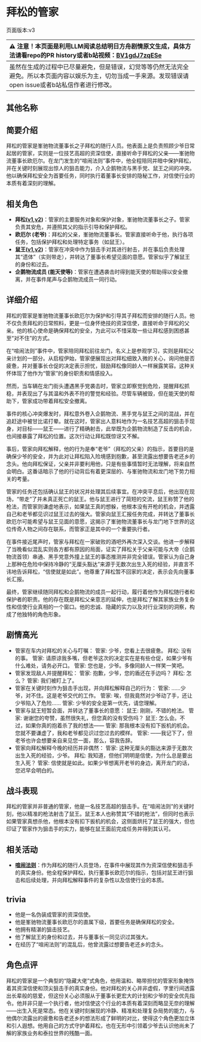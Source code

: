 # 拜松的管家
页面版本:v3
 

| :warning: 注意！本页面是利用LLM阅读总结明日方舟剧情原文生成，具体方法请看repo的PR history或者b站视频：[BV1gdJ7zqESe](https://www.bilibili.com/video/BV1gdJ7zqESe/)         |
|:----------------------------|
| 虽然在生成的过程中已尽量避免，但是错误，幻觉等等仍然无法完全避免。所以本页面内容以娱乐为主，切勿当成一手来源。发现错误请open issue或者b站私信作者进行修改。|



## 其他名称

## 简要介绍
拜松的管家是峯驰物流董事长之子拜松的随行人员。他表面上是负责照顾少爷日常起居的管家，实则是一位技艺高超的资深信使，直接听命于拜松的父亲——峯驰物流董事长欧厄尔。在龙门发生的“喧闹法则”事件中，他全程陪同并暗中保护拜松，并在关键时刻展现出惊人的狙击能力，介入企鹅物流与黑手党、鼠王之间的冲突。他以确保拜松安全为首要任务，同时执行着董事长安排的隐秘工作，对信使行业的本质有着深刻的理解。
## 相关角色
-   **拜松([v1](../chars/char_325_bison.md),[v2](char_325_bison.md))**：管家的主要服务对象和保护对象，峯驰物流董事长之子。管家负责其安危，并遵照其父的指示引导和保护拜松。
-   **欧厄尔 (老爷)**：拜松的父亲，峯驰物流董事长。管家直接听命于他，执行各项任务，包括保护拜松和处理特定事务（如鼠王）。
-   **鼠王([v1](../chars/extended_char_shu_wang.md),[v2](extended_char_shu_wang.md))**：管家在冲突中作为狙击手对其进行射击，并在事后负责处理其“遗体”（实则带走），并转达了董事长希望见面的意愿。管家似乎了解鼠王的身份和过去。
-   **企鹅物流成员 (能天使等)**：管家在遭遇袭击时得到能天使的帮助得以安全撤离，并在事件尾声与企鹅物流成员一同行动。
## 详细介绍
拜松的管家是峯驰物流董事长欧厄尔为保护和引导其子拜松而安排的随行人员。他不仅负责拜松的日常照料，更是一位身怀绝技的资深信使，直接听命于拜松的父亲。他的核心使命是确保拜松的安全，为此可以不惜采取一些让拜松感到困惑甚至“对不住”的方式。

在“喧闹法则”事件中，管家陪同拜松前往龙门，名义上是参观学习，实则是拜松父亲计划的一部分。从启程伊始，管家便展现出对拜松细致入微的关心，询问他是否疲惫，并对董事长仓促的决定表示担忧，鼓励拜松像同龄人一样展露笑容。这种关怀体现了他作为“管家”的身份职责和情感投入。

然而，当车辆在龙门街头遭遇黑手党袭击时，管家立即察觉到危险，提醒拜松抓稳，并表现出了与其温和外表不符的警觉和经验。尽管车辆被毁，但在能天使的帮助下，管家成功带着拜松安全撤离。

事件的核心冲突爆发时，拜松意外卷入企鹅物流、黑手党与鼠王之间的混战，并在追赶途中被甘比诺打晕。就在这时，管家出人意料地作为一名技艺高超的狙击手现身，对目标——鼠王——进行了精确射击，此举既为企鹅物流制造了反击的机会，也间接暴露了拜松的位置。这次行动让拜松既惊讶又不解。

事后，管家向拜松解释，他的行为是奉“老爷”（拜松的父亲）的指示，首要目的是确保少爷的安全，并为此对让拜松陷入险境感到抱歉，甚至流露出想要告老还乡的念头。他向拜松保证，父亲并非要利用他，只是有些事情暂时无法理解，将来自然会明白。这番话暗示了他的行动背后有着更深层的、与峯驰物流和龙门地下势力相关的考量。

管家的任务还包括确认鼠王的状况并处理其后续事宜。在冲突平息后，他出现在现场，“带走”了并未真正死亡的鼠王。他与鼠王进行了简短的交流，鼠王称赞了他的枪法，而管家则谦虚地表示，如果鼠王真的想躲，他根本没有开枪的机会，并透露自己和老爷都见识过鼠王过去的强大。管家向鼠王汇报任务完成，并转达了董事长欧厄尔可能希望与鼠王见面的意愿，这揭示了峯驰物流董事长与龙门地下世界的这位传奇人物之间存在联系，而管家正是其中的一个重要执行者。

在事件接近尾声时，管家与拜松在一家破败的酒吧外再次深入交谈。他进一步解释了当晚看似混乱实则各方都有原因的局面，证实了拜松关于父亲可能与大帝（企鹅物流首领）串通、黑手党意外撞上鼠王的事态推测并非完全错误。管家认为自己身上那种在危险中保持冷静的“无厘头豁达”来源于无数次出生入死的经验，并直言不讳地告诉拜松，“信使就是如此”。他尊重了拜松暂不回家的决定，表示会先向董事长汇报。

最终，管家继续随同拜松和企鹅物流的成员一起行动，履行着他作为拜松随行者和保护者的职责。他的存在既是拜松父亲意志的延伸，也是拜松了解其家族业务复杂性和信使行业真相的一个窗口。他的忠诚、隐藏的实力以及对行业深刻的洞察，构成了他独特的角色形象。
## 剧情高光
-   管家在车内对拜松的关心与叮嘱：
    管家:   少爷，您看上去很疲惫。
    拜松:   没有的事。
    管家:   请原谅我多嘴，但老爷这次的决定实在是有些仓促，如果少爷有什么难处，请务必开口。
    管家:   您也是，少爷。多像同龄人一样笑一笑吧。
-   管家发现敌人并提醒拜松：
    管家:   抱歉，少爷，您的盾还在手边吗？
    拜松:   怎么？
    管家:   我们被盯上了。
-   管家在关键时刻作为狙击手出现，并向拜松解释自己的行为：
    管家:   ......少爷，对不住。这是老爷交代的工作。
    管家:   唉，但我竟然对少爷动了手，还让少爷陷入了危险......
    管家:   少爷的安全是第一优先，请您理解。
-   管家与鼠王短暂会面，并转达了董事长的意愿：
    鼠王:   刚刚，不错的枪法。
    管家:   谢谢您的夸赞，虽然很失礼，但您真的没有受伤吗？
    鼠王:   怎么会。不过，如果你真的抱着杀了我的想法——
    管家:   那我根本没有扣下扳机的机会。您就不要谦虚了，我和老爷都见识过您过去的模样。
    管家:   ——我记下了，但老爷也许会想要亲自来见您一面，那么，容我告辞。
-   管家向拜松解释今晚的经历并非偶然：
    管家:   这种无厘头的豁达来源于无数次出生入死的经验，少爷。
    拜松:   我知道，但他们明明是信使，为什么总是要出生入死？
    管家:   信使就是如此。如果少爷想离开老爷的身边，离开龙门的话，您迟早会明白的。
## 战斗表现
拜松的管家并非普通的管家，他是一名技艺高超的狙击手。在“喧闹法则”的关键时刻，他以精准的枪法射击了鼠王。鼠王本人也称赞其“不错的枪法”，但同时也表示如果管家真想杀他，他根本没有扣下扳机的机会，这侧面烘托了鼠王的强大，但也印证了管家作为狙击手的实力，能够在鼠王面前完成任务并得到其认可。
## 相关活动
-   **[喧闹法则](../stories/act5d0.md)**：作为拜松的随行人员登场，在事件中展现其作为资深信使和狙击手的真实身份。他全程保护拜松，执行董事长欧厄尔的指示，包括对鼠王进行狙击和后续处理，并向拜松解释事件的复杂性以及信使行业的本质。
## trivia
*   他是一名伪装成管家的资深信使。
*   他是峯驰物流董事长欧厄尔的直属下级，首要任务是确保拜松的安全。
*   他拥有精湛的狙击技艺。
*   他了解鼠王的身份和过去，并与董事长一同见识过其强大。
*   在经历了“喧闹法则”的混乱后，他曾流露过想要告老还乡的念头。
## 角色点评
拜松的管家是一个典型的“隐藏大佬”式角色，他用温和、略带担忧的管家形象掩饰着其资深信使和顶尖狙击手的真实身份。他对拜松的关心并非虚假，字里行间透露出长辈般的慈爱，但这份关心必须服从于董事长更宏大的计划和少爷的安全优先指令。他并非只是一个执行者，他对信使这个行业的本质有着深刻而略显无奈的理解——出生入死是常态。他在关键时刻展现的冷静、精准和处理复杂局势的能力，与他偶尔流露出的疲惫和告老还乡的想法形成了鲜明的对比，使得这个角色更加立体和引人遐想。他用自己的方式守护着拜松，也在无形中引领着少爷去认识他尚未了解的家族业务和泰拉世界的残酷一面。